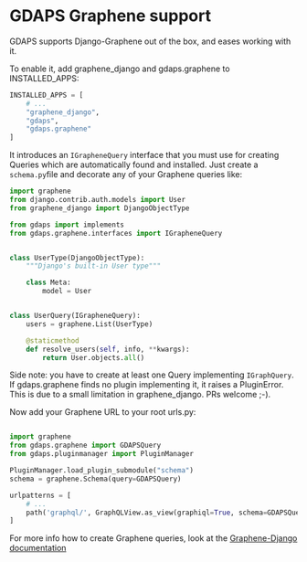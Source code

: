 # GDAPS Graphene support

GDAPS supports Django-Graphene out of the box, and eases working with it.

To enable it, add graphene_django and gdaps.graphene to INSTALLED_APPS:

```python
INSTALLED_APPS = [
    # ...
    "graphene_django",
    "gdaps",
    "gdaps.graphene"
]
```

It introduces an `IGrapheneQuery` interface that you must use for creating Queries which are automatically found and installed. Just create a `schema.py`file and decorate any of your Graphene queries like:

```python
import graphene
from django.contrib.auth.models import User
from graphene_django import DjangoObjectType

from gdaps import implements
from gdaps.graphene.interfaces import IGrapheneQuery


class UserType(DjangoObjectType):
    """Django's built-in User type"""

    class Meta:
        model = User


class UserQuery(IGrapheneQuery):
    users = graphene.List(UserType)

    @staticmethod
    def resolve_users(self, info, **kwargs):
        return User.objects.all()
```

Side note: you have to create at least one Query implementing `IGraphQuery`. If gdaps.graphene finds no plugin implementing it, it raises a PluginError. This is due to a small limitation in graphene_django. PRs welcome ;-).

Now add your Graphene URL to your root urls.py:
```python

import graphene
from gdaps.graphene import GDAPSQuery
from gdaps.pluginmanager import PluginManager

PluginManager.load_plugin_submodule("schema")
schema = graphene.Schema(query=GDAPSQuery)

urlpatterns = [
    # ...
    path('graphql/', GraphQLView.as_view(graphiql=True, schema=GDAPSQuery)),
]

```

For more info how to create Graphene queries, look at the [Graphene-Django documentation](http://docs.graphene-python.org/projects/django/en/latest/)
